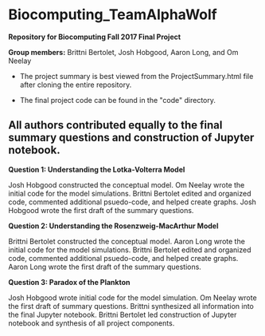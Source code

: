# Biocomputing_TeamAlphaWolf

**Repository for Biocomputing Fall 2017 Final Project**

**Group members:** Brittni Bertolet, Josh Hobgood, Aaron Long, and Om Neelay

- The project summary is best viewed from the ProjectSummary.html file after cloning the entire repository.

- The final project code can be found in the "code" directory.

## All authors contributed equally to the final summary questions and construction of Jupyter notebook.

**Question 1: Understanding the Lotka-Volterra Model**

Josh Hobgood constructed the conceptual model. Om Neelay wrote the initial code for the model simulations. Brittni Bertolet edited and organized code, commented additional psuedo-code, and helped create graphs. Josh Hobgood wrote the first draft of the summary questions. 

**Question 2: Understanding the Rosenzweig-MacArthur Model**

Brittni Bertolet constructed the conceptual model. Aaron Long wrote the initial code for the model simulations. Brittni Bertolet edited and organized code, commented additional psuedo-code, and helped create graphs. Aaron Long wrote the first draft of the summary questions. 

**Question 3: Paradox of the Plankton**

Josh Hobgood wrote initial code for the model simulation. Om Neelay wrote the first draft of summary questions. Brittni synthesized all information into the final Jupyter notebook. Brittni Bertolet led construction of Jupyter notebook and synthesis of all project components. 

